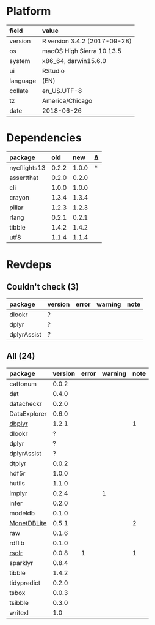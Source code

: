 # Platform

|field    |value                        |
|:--------|:----------------------------|
|version  |R version 3.4.2 (2017-09-28) |
|os       |macOS High Sierra 10.13.5    |
|system   |x86_64, darwin15.6.0         |
|ui       |RStudio                      |
|language |(EN)                         |
|collate  |en_US.UTF-8                  |
|tz       |America/Chicago              |
|date     |2018-06-26                   |

# Dependencies

|package      |old   |new   |Δ  |
|:------------|:-----|:-----|:--|
|nycflights13 |0.2.2 |1.0.0 |*  |
|assertthat   |0.2.0 |0.2.0 |   |
|cli          |1.0.0 |1.0.0 |   |
|crayon       |1.3.4 |1.3.4 |   |
|pillar       |1.2.3 |1.2.3 |   |
|rlang        |0.2.1 |0.2.1 |   |
|tibble       |1.4.2 |1.4.2 |   |
|utf8         |1.1.4 |1.1.4 |   |

# Revdeps

## Couldn't check (3)

|package     |version |error |warning |note |
|:-----------|:-------|:-----|:-------|:----|
|dlookr      |?       |      |        |     |
|dplyr       |?       |      |        |     |
|dplyrAssist |?       |      |        |     |

## All (24)

|package                                |version |error |warning |note |
|:--------------------------------------|:-------|:-----|:-------|:----|
|cattonum                               |0.0.2   |      |        |     |
|dat                                    |0.4.0   |      |        |     |
|datacheckr                             |0.2.0   |      |        |     |
|DataExplorer                           |0.6.0   |      |        |     |
|[dbplyr](problems.md#dbplyr)           |1.2.1   |      |        |1    |
|dlookr                                 |?       |      |        |     |
|dplyr                                  |?       |      |        |     |
|dplyrAssist                            |?       |      |        |     |
|dtplyr                                 |0.0.2   |      |        |     |
|hdf5r                                  |1.0.0   |      |        |     |
|hutils                                 |1.1.0   |      |        |     |
|[implyr](problems.md#implyr)           |0.2.4   |      |1       |     |
|infer                                  |0.2.0   |      |        |     |
|modeldb                                |0.1.0   |      |        |     |
|[MonetDBLite](problems.md#monetdblite) |0.5.1   |      |        |2    |
|raw                                    |0.1.6   |      |        |     |
|rdflib                                 |0.1.0   |      |        |     |
|[rsolr](problems.md#rsolr)             |0.0.8   |1     |        |1    |
|sparklyr                               |0.8.4   |      |        |     |
|tibble                                 |1.4.2   |      |        |     |
|tidypredict                            |0.2.0   |      |        |     |
|tsbox                                  |0.0.3   |      |        |     |
|tsibble                                |0.3.0   |      |        |     |
|writexl                                |1.0     |      |        |     |

